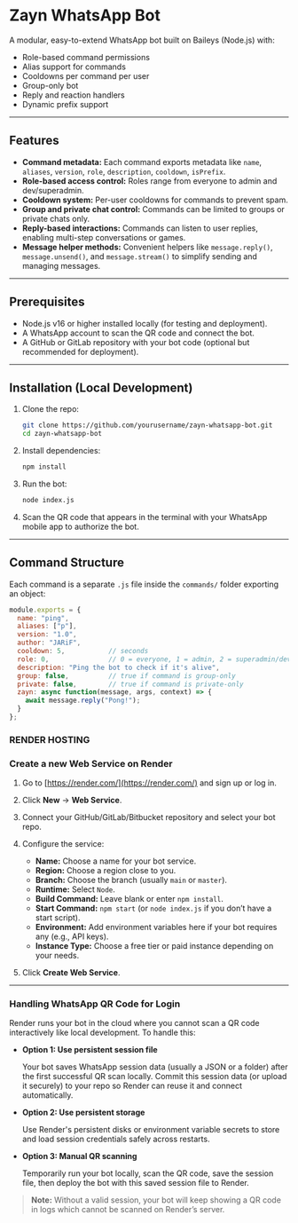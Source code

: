 # Zayn WhatsApp Bot 

A modular, easy-to-extend WhatsApp bot built on Baileys (Node.js) with:

- Role-based command permissions  
- Alias support for commands  
- Cooldowns per command per user  
- Group-only bot
- Reply and reaction handlers  
- Dynamic prefix support  

---

## Features

- **Command metadata:** Each command exports metadata like `name`, `aliases`, `version`, `role`, `description`, `cooldown`, `isPrefix`.  
- **Role-based access control:** Roles range from everyone to admin and dev/superadmin.  
- **Cooldown system:** Per-user cooldowns for commands to prevent spam.  
- **Group and private chat control:** Commands can be limited to groups or private chats only.  
- **Reply-based interactions:** Commands can listen to user replies, enabling multi-step conversations or games.  
- **Message helper methods:** Convenient helpers like `message.reply()`, `message.unsend()`, and `message.stream()` to simplify sending and managing messages.

---

## Prerequisites

- Node.js v16 or higher installed locally (for testing and deployment).  
- A WhatsApp account to scan the QR code and connect the bot.  
- A GitHub or GitLab repository with your bot code (optional but recommended for deployment).

---

## Installation (Local Development)

1. Clone the repo:

    ```bash
    git clone https://github.com/yourusername/zayn-whatsapp-bot.git
    cd zayn-whatsapp-bot
    ```

2. Install dependencies:

    ```bash
    npm install
    ```

3. Run the bot:

    ```bash
    node index.js
    ```

4. Scan the QR code that appears in the terminal with your WhatsApp mobile app to authorize the bot.

---

## Command Structure

Each command is a separate `.js` file inside the `commands/` folder exporting an object:

```js
module.exports = {
  name: "ping",
  aliases: ["p"],
  version: "1.0",
  author: "JARiF",
  cooldown: 5,           // seconds
  role: 0,               // 0 = everyone, 1 = admin, 2 = superadmin/dev
  description: "Ping the bot to check if it's alive",
  group: false,          // true if command is group-only
  private: false,        // true if command is private-only
  zayn: async function(message, args, context) => {
    await message.reply("Pong!");
  }
};
```

### RENDER HOSTING
### Create a new Web Service on Render

1. Go to [https://render.com/](https://render.com/) and sign up or log in.

2. Click **New** → **Web Service**.

3. Connect your GitHub/GitLab/Bitbucket repository and select your bot repo.

4. Configure the service:

   - **Name:** Choose a name for your bot service.
   - **Region:** Choose a region close to you.
   - **Branch:** Choose the branch (usually `main` or `master`).
   - **Runtime:** Select `Node`.
   - **Build Command:** Leave blank or enter `npm install`.
   - **Start Command:** `npm start` (or `node index.js` if you don’t have a start script).
   - **Environment:** Add environment variables here if your bot requires any (e.g., API keys).
   - **Instance Type:** Choose a free tier or paid instance depending on your needs.

5. Click **Create Web Service**.

---
### Handling WhatsApp QR Code for Login

Render runs your bot in the cloud where you cannot scan a QR code interactively like local development. To handle this:

- **Option 1: Use persistent session file**

  Your bot saves WhatsApp session data (usually a JSON or a folder) after the first successful QR scan locally. Commit this session data (or upload it securely) to your repo so Render can reuse it and connect automatically.

- **Option 2: Use persistent storage**

  Use Render's persistent disks or environment variable secrets to store and load session credentials safely across restarts.

- **Option 3: Manual QR scanning**

  Temporarily run your bot locally, scan the QR code, save the session file, then deploy the bot with this saved session file to Render.

> **Note:** Without a valid session, your bot will keep showing a QR code in logs which cannot be scanned on Render’s server.

